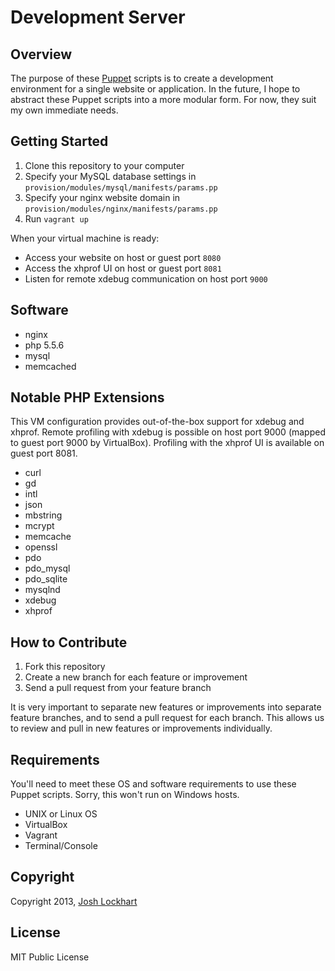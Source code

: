 # Development Server

## Overview

The purpose of these [Puppet][puppet] scripts is to create a development environment for a single website or application.
In the future, I hope to abstract these Puppet scripts into a more modular form. For now, they suit
my own immediate needs.

## Getting Started

1. Clone this repository to your computer
2. Specify your MySQL database settings in `provision/modules/mysql/manifests/params.pp`
3. Specify your nginx website domain in `provision/modules/nginx/manifests/params.pp`
4. Run `vagrant up`

When your virtual machine is ready:

* Access your website on host or guest port `8080`
* Access the xhprof UI on host or guest port `8081`
* Listen for remote xdebug communication on host port `9000`

## Software

* nginx
* php 5.5.6
* mysql
* memcached

## Notable PHP Extensions

This VM configuration provides out-of-the-box support for xdebug and xhprof. Remote
profiling with xdebug is possible on host port 9000 (mapped to guest port 9000 by
VirtualBox). Profiling with the xhprof UI is available on guest port 8081.

* curl
* gd
* intl
* json
* mbstring
* mcrypt
* memcache
* openssl
* pdo
* pdo_mysql
* pdo_sqlite
* mysqlnd
* xdebug
* xhprof



## How to Contribute

1. Fork this repository
2. Create a new branch for each feature or improvement
3. Send a pull request from your feature branch

It is very important to separate new features or improvements into separate feature branches, and to send a
pull request for each branch. This allows us to review and pull in new features or improvements individually.

## Requirements

You'll need to meet these OS and software requirements to use these Puppet scripts. Sorry, this
won't run on Windows hosts.

* UNIX or Linux OS
* VirtualBox
* Vagrant
* Terminal/Console

## Copyright

Copyright 2013, [Josh Lockhart][josh]

## License

MIT Public License

[puppet]: http://puppetlabs.com/
[josh]: http://www.joshlockhart.com/
